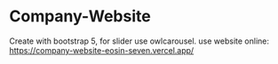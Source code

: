 ﻿# Company-Website
Create with bootstrap 5, for slider use owlcarousel.
use website online: https://company-website-eosin-seven.vercel.app/
